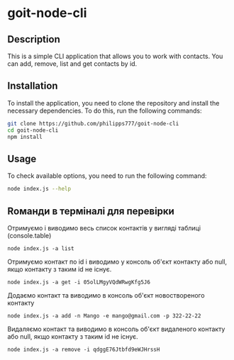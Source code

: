 # goit-node-cli

## Description

This is a simple CLI application that allows you to work with contacts. You can add, remove, list and get contacts by id.

## Installation

To install the application, you need to clone the repository and install the necessary dependencies. To do this, run the following commands:

```bash
git clone https://github.com/philipps777/goit-node-cli
cd goit-node-cli
npm install
```


## Usage

To check available options, you need to run the following command:

```bash
node index.js --help
```
## Rоманди в терміналі для перевірки

Отримуємо і виводимо весь список контактів у вигляді таблиці (console.table)

```
node index.js -a list
```

Отримуємо контакт по id і виводимо у консоль об'єкт контакту або null, якщо контакту з таким id не існує.

```
node index.js -a get -i 05olLMgyVQdWRwgKfg5J6
```

Додаємо контакт та виводимо в консоль об'єкт новоствореного контакту

```
node index.js -a add -n Mango -e mango@gmail.com -p 322-22-22
```

Видаляємо контакт та виводимо в консоль об'єкт видаленого контакту або null, якщо контакту з таким id не існує.

```
node index.js -a remove -i qdggE76Jtbfd9eWJHrssH
```
